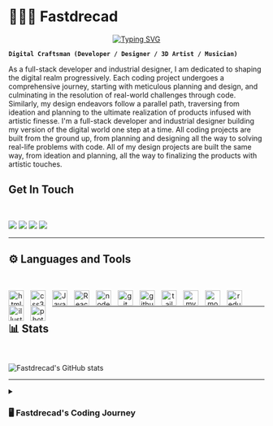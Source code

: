 <h1 color="#00cdac">🏄🏽‍♂️ Fastdrecad</h1>

<p align="center" >
<a href="https://git.io/typing-svg"><img src="https://readme-typing-svg.demolab.com?font=Montserrat&size=24&pause=1000&color=00CDAC&random=false&width=435&lines=Full-stack+web+developer;1%2B+year+of+coding+experience;10%2B+years+in+Industrial+Design;Always+learning+new+things" alt="Typing SVG" /></a>
</p>

**`Digital Craftsman (Developer / Designer / 3D Artist / Musician)`**

As a full-stack developer and industrial designer, I am dedicated to shaping the digital realm progressively. Each coding project undergoes a comprehensive journey, starting with meticulous planning and design, and culminating in the resolution of real-world challenges through code. Similarly, my design endeavors follow a parallel path, traversing from ideation and planning to the ultimate realization of products infused with artistic finesse.
I'm a full-stack developer and industrial designer building my version of the digital world one step at a time. All coding projects are built from the ground up, from planning and designing all the way to solving real-life problems with code. All of my design projects are built the same way, from ideation and planning, all the way to finalizing the products with artistic touches.

## Get In Touch

<br/>

<p align="left">
  <a href="mailto:andrijas.micun@gmail.com" target="_blank">
     <img
    src="https://img.shields.io/badge/Gmail-D14836?style=for-the-badge&logo=gmail&logoColor=white"
/></a> 
  <a href="https://www.linkedin.com/in/andrija-micunovic/" target="_blank">
    <img
    src="https://img.shields.io/badge/LinkedIn-0077B5?style=for-the-badge&logo=linkedin&logoColor=white"
/></a>
  <a href="https://www.youtube.com/channel/UCAz40UjYzoUVc_MZurNI0yg" target="_blank">
    <img
    src="https://img.shields.io/badge/YouTube-FF0000?style=for-the-badge&logo=youtube&logoColor=white"
/></a>
  <a href="https://andrija-dev.netlify.app/" target="_blank">
     <img
    src="https://img.shields.io/badge/portfolio-0A0A0A?style=for-the-badge&logo=dev.to&logoColor=white"
/></a>
</p>

---

## ⚙️ Languages and Tools

<br/>

<p align="center">
   <img align="left" alt="html5" width="30px" style="padding-right:10px"  src="https://cdn.jsdelivr.net/gh/devicons/devicon/icons/html5/html5-original.svg" />
   <img align="left" alt="css3" width="30px" style="padding-right:10px"  src="https://cdn.jsdelivr.net/gh/devicons/devicon/icons/css3/css3-original.svg"  />
   <img align="left" alt="JavaScript" width="30px" style="padding-right:10px"  src="https://cdn.jsdelivr.net/gh/devicons/devicon/icons/javascript/javascript-original.svg" />
   <img align="left" alt="React" width="30px" style="padding-right:10px"  src="https://cdn.jsdelivr.net/gh/devicons/devicon/icons/react/react-original.svg" />
   <img align="left" alt="nodejs" width="30px" style="padding-right:10px"  src="https://cdn.jsdelivr.net/gh/devicons/devicon/icons/nodejs/nodejs-original.svg" />
   <img align="left" alt="git" width="30px" style="padding-right:10px"  src="https://cdn.jsdelivr.net/gh/devicons/devicon/icons/git/git-original.svg" />
   <img align="left" alt="github" width="30px" style="padding-right:10px"  src="https://cdn.jsdelivr.net/gh/devicons/devicon/icons/github/github-original.svg" />
   <img align="left" alt="tailwindcss" width="30px" style="padding-right:10px"  src="https://cdn.jsdelivr.net/gh/devicons/devicon/icons/tailwindcss/tailwindcss-plain.svg" />
   <img align="left" alt="mysql" width="30px" style="padding-right:10px"  src="https://cdn.jsdelivr.net/gh/devicons/devicon/icons/mysql/mysql-original-wordmark.svg" />
   <img align="left" alt="mongodb" width="30px" style="padding-right:10px"  src="https://cdn.jsdelivr.net/gh/devicons/devicon/icons/mongodb/mongodb-original-wordmark.svg" />
   <img align="left" alt="redux" width="30px" style="padding-right:10px"  src="https://cdn.jsdelivr.net/gh/devicons/devicon/icons/redux/redux-original.svg" />
   <img align="left" alt="illustrator" width="30px" style="padding-right:10px"  src="https://cdn.jsdelivr.net/gh/devicons/devicon/icons/illustrator/illustrator-plain.svg" />
   <img align="left" alt="photoshop" width="30px" style="padding-right:10px"  src="https://cdn.jsdelivr.net/gh/devicons/devicon/icons/photoshop/photoshop-plain.svg" /> 
<p/>

<br/>

---

## 📊 Stats

<br/>

![Fastdrecad's GitHub stats](https://github-readme-stats.vercel.app/api?username=Fastdrecad&show_icons=true&theme=gruvbox)

---

<details>
  <summary><h3>🖥️ Fastdrecad's Coding Journey</h3></summary>
